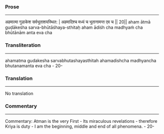 ### Prose 
 --- 
अहमात्मा गुडाकेश सर्वभूताशयस्थित: |
अहमादिश्च मध्यं च भूतानामन्त एव च || 20||
aham ātmā guḍākeśha sarva-bhūtāśhaya-sthitaḥ
aham ādiśh cha madhyaṁ cha bhūtānām anta eva cha

### Transliteration 
 --- 
ahamatma gudakesha sarvabhutashayasthitah ahamadishcha madhyancha bhutanamanta eva cha - 20-

### Translation 
 --- 
No translation

### Commentary 
 --- 
Commentary: Atman is the very First - Its miraculous revelations - therefore Kriya is duty - I am the beginning, middle and end of all phenomena. - 20-